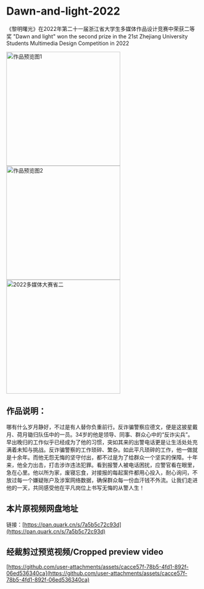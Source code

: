 # Dawn-and-light-2022

《黎明曙光》在2022年第二十一届浙江省大学生多媒体作品设计竞赛中荣获二等奖
"Dawn and light" won the second prize in the 21st Zhejiang University Students Multimedia Design Competition in 2022

<img src="https://github.com/user-attachments/assets/fe560dfb-829a-4564-b5e0-c7be19abbce8" alt="作品预览图1" width="300"/>

<img src="https://github.com/user-attachments/assets/7d2c34e1-6ba5-4a90-bd14-fc7d40bc8332" alt="作品预览图2" width="300"/>

<img src="https://github.com/user-attachments/assets/d0d04ab1-f8a3-42bb-b3dd-2ed8900e9004" alt="2022多媒体大赛省二" width="300"/>

## 作品说明：
哪有什么岁月静好，不过是有人替你负重前行。反诈骗警察应德文，便是这披星戴月、荷月锄归队伍中的一员。34岁的他是领导、同事、群众心中的“反诈尖兵”。早出晚归的工作似乎已经成为了他的习惯，突如其来的出警电话更是让生活处处充满着未知与挑战。反诈骗警察的工作琐碎、繁杂。如此平凡琐碎的工作，他一做就是十余年。而他无怨无悔的坚守付出，都不过是为了给群众一个坚实的保障。十年来，他全力出击，打击涉诈违法犯罪。看到报警人被电话困扰，应警官看在眼里，急在心里。他以所为家，废寝忘食，对接报的每起案件都用心投入，耐心询问，不放过每一个嫌疑账户及涉案网络数据，确保群众每一份血汗钱不外流。让我们走进他的一天，共同感受他在平凡岗位上书写无悔的从警人生！


## 本片原视频网盘地址 
链接：[https://pan.quark.cn/s/7a5b5c72c93d](https://pan.quark.cn/s/7a5b5c72c93d)

## 经裁剪过预览视频/Cropped preview video
[https://github.com/user-attachments/assets/cacce57f-78b5-4fd1-892f-06ed536340ca](https://github.com/user-attachments/assets/cacce57f-78b5-4fd1-892f-06ed536340ca)
